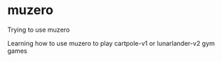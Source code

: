 # muzero
Trying to use muzero

Learning how to use muzero to play cartpole-v1 or lunarlander-v2 gym games

